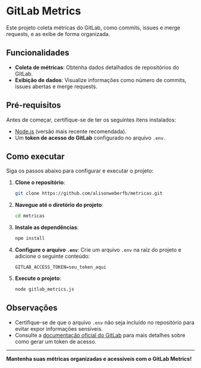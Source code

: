 # GitLab Metrics

Este projeto coleta métricas do GitLab, como commits, issues e merge requests, e as exibe de forma organizada.

## Funcionalidades

- **Coleta de métricas**: Obtenha dados detalhados de repositórios do GitLab.
- **Exibição de dados**: Visualize informações como número de commits, issues abertas e merge requests.

## Pré-requisitos

Antes de começar, certifique-se de ter os seguintes itens instalados:

- [Node.js](https://nodejs.org/) (versão mais recente recomendada).
- Um **token de acesso do GitLab** configurado no arquivo `.env`.

## Como executar

Siga os passos abaixo para configurar e executar o projeto:

1. **Clone o repositório**:
   ```bash
   git clone https://github.com/alisonweberfb/metricas.git
   ```

2. **Navegue até o diretório do projeto**:
   ```bash
   cd metricas
   ```

3. **Instale as dependências**:
   ```bash
   npm install
   ```

4. **Configure o arquivo `.env`**:
   Crie um arquivo `.env` na raiz do projeto e adicione o seguinte conteúdo:
   ```env
   GITLAB_ACCESS_TOKEN=seu_token_aqui
   ```

5. **Execute o projeto**:
   ```bash
   node gitlab_metrics.js
   ```

## Observações

- Certifique-se de que o arquivo `.env` não seja incluído no repositório para evitar expor informações sensíveis.
- Consulte a [documentação oficial do GitLab](https://docs.gitlab.com/ee/api/) para mais detalhes sobre como gerar um token de acesso.

---

**Mantenha suas métricas organizadas e acessíveis com o GitLab Metrics!**

